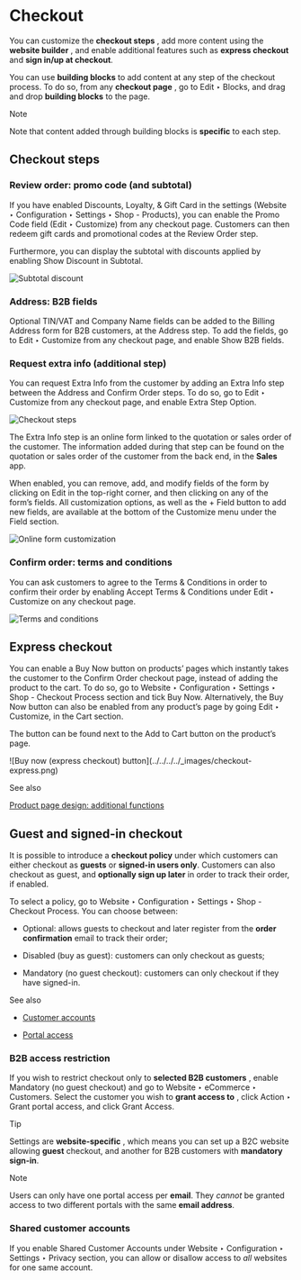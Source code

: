 # Checkout

You can customize the **checkout steps** , add more content using the
**website builder** , and enable additional features such as **express
checkout** and **sign in/up at checkout**.

You can use **building blocks** to add content at any step of the checkout
process. To do so, from any **checkout page** , go to Edit ‣ Blocks, and drag
and drop **building blocks** to the page.

Note

Note that content added through building blocks is **specific** to each step.

## Checkout steps

### Review order: promo code (and subtotal)

If you have enabled Discounts, Loyalty, & Gift Card in the settings (Website ‣
Configuration ‣ Settings ‣ Shop - Products), you can enable the Promo Code
field (Edit ‣ Customize) from any checkout page. Customers can then redeem
gift cards and promotional codes at the Review Order step.

Furthermore, you can display the subtotal with discounts applied by enabling
Show Discount in Subtotal.

![Subtotal discount](../../../../_images/checkout-subtotal.png)

### Address: B2B fields

Optional TIN/VAT and Company Name fields can be added to the Billing Address
form for B2B customers, at the Address step. To add the fields, go to Edit ‣
Customize from any checkout page, and enable Show B2B fields.

### Request extra info (additional step)

You can request Extra Info from the customer by adding an Extra Info step
between the Address and Confirm Order steps. To do so, go to Edit ‣ Customize
from any checkout page, and enable Extra Step Option.

![Checkout steps](../../../../_images/checkout-steps.png)

The Extra Info step is an online form linked to the quotation or sales order
of the customer. The information added during that step can be found on the
quotation or sales order of the customer from the back end, in the **Sales**
app.

When enabled, you can remove, add, and modify fields of the form by clicking
on Edit in the top-right corner, and then clicking on any of the form’s
fields. All customization options, as well as the \+ Field button to add new
fields, are available at the bottom of the Customize menu under the Field
section.

![Online form customization](../../../../_images/checkout-form.png)

### Confirm order: terms and conditions

You can ask customers to agree to the Terms & Conditions in order to confirm
their order by enabling Accept Terms & Conditions under Edit ‣ Customize on
any checkout page.

![Terms and conditions](../../../../_images/checkout-terms.png)

## Express checkout

You can enable a Buy Now button on products’ pages which instantly takes the
customer to the Confirm Order checkout page, instead of adding the product to
the cart. To do so, go to Website ‣ Configuration ‣ Settings ‣ Shop - Checkout
Process section and tick Buy Now. Alternatively, the Buy Now button can also
be enabled from any product’s page by going Edit ‣ Customize, in the Cart
section.

The button can be found next to the Add to Cart button on the product’s page.

![Buy now \(express checkout\) button](../../../../_images/checkout-
express.png)

See also

[Product page design: additional
functions](../managing_products/products.html#ecommerce-functions)

## Guest and signed-in checkout

It is possible to introduce a **checkout policy** under which customers can
either checkout as **guests** or **signed-in users only**. Customers can also
checkout as guest, and **optionally sign up later** in order to track their
order, if enabled.

To select a policy, go to Website ‣ Configuration ‣ Settings ‣ Shop - Checkout
Process. You can choose between:

  * Optional: allows guests to checkout and later register from the **order confirmation** email to track their order;

  * Disabled (buy as guest): customers can only checkout as guests;

  * Mandatory (no guest checkout): customers can only checkout if they have signed-in.

See also

  * [Customer accounts](../ecommerce_management/customer_accounts.html)

  * [Portal access](../../../general/users/portal.html)

### B2B access restriction

If you wish to restrict checkout only to **selected B2B customers** , enable
Mandatory (no guest checkout) and go to Website ‣ eCommerce ‣ Customers.
Select the customer you wish to **grant access to** , click Action ‣ Grant
portal access, and click Grant Access.

Tip

Settings are **website-specific** , which means you can set up a B2C website
allowing **guest** checkout, and another for B2B customers with **mandatory
sign-in**.

Note

Users can only have one portal access per **email**. They _cannot_ be granted
access to two different portals with the same **email address**.

### Shared customer accounts

If you enable Shared Customer Accounts under Website ‣ Configuration ‣
Settings ‣ Privacy section, you can allow or disallow access to _all_ websites
for one same account.

